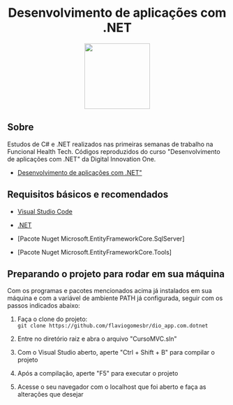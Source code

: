 <div align="center">
    <h1>Desenvolvimento de aplicações com .NET</h1>
    <img width=150 src='https://www.aboutfarma.com.br/images/materias/2019/04/1023623288_Funcional_health_logo_451.png'>
</div>


## Sobre 

Estudos de C# e .NET realizados nas primeiras semanas de trabalho na Funcional Health Tech. Códigos reproduzidos do curso "Desenvolvimento de aplicações com .NET" da Digital Innovation One.
- [Desenvolvimento de aplicações com .NET"](https://web.digitalinnovation.one/course/desenvolvimento-de-aplicacoes-com-net/learning/360146c5-ab67-49cb-be3d-022713591f9d/?back=/browse)


## Requisitos básicos e recomendados
- [Visual Studio Code](https://code.visualstudio.com/) <br>

- [.NET](https://dotnet.microsoft.com/download) <br>

- [Pacote Nuget Microsoft.EntityFrameworkCore.SqlServer] <br>

- [Pacote Nuget  Microsoft.EntityFrameworkCore.Tools] <br>

  
## Preparando o projeto para rodar em sua máquina

Com os programas e pacotes mencionados acima já instalados em sua máquina e com a variável de ambiente PATH já configurada, seguir com os passos indicados abaixo:

1. Faça o clone do projeto: <br>
    ```git clone https://github.com/flaviogomesbr/dio_app.com.dotnet```

2. Entre no diretório raiz e abra o arquivo "CursoMVC.sln" <br>

3. Com o Visual Studio aberto, aperte "Ctrl + Shift + B" para compilar o projeto <br>

4. Após a compilação, aperte "F5" para executar o projeto  <br>

5. Acesse o seu navegador com o localhost que foi aberto e faça as alterações que desejar <br>

